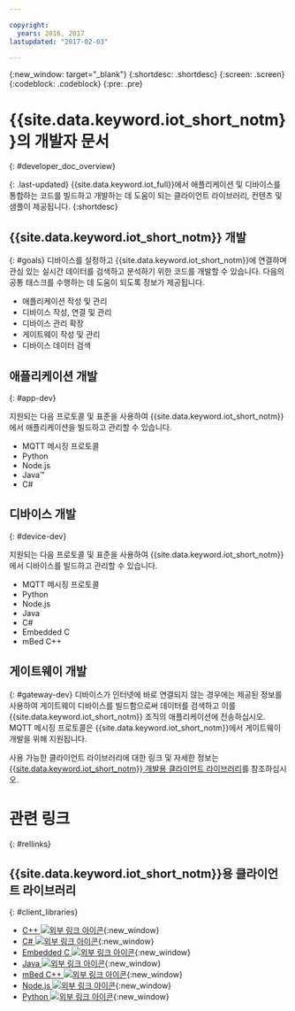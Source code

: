 ```yaml
---

copyright:
  years: 2016, 2017
lastupdated: "2017-02-03"

---
```


{:new_window: target="_blank"}
{:shortdesc: .shortdesc}
{:screen: .screen}
{:codeblock: .codeblock}
{:pre: .pre}

# {{site.data.keyword.iot_short_notm}}의 개발자 문서
{: #developer_doc_overview}

{: .last-updated}
{{site.data.keyword.iot_full}}에서 애플리케이션 및 디바이스를 통합하는 코드를 빌드하고 개발하는 데 도움이 되는 클라이언트 라이브러리, 컨텐츠 및 샘플이 제공됩니다.
{:shortdesc}


## {{site.data.keyword.iot_short_notm}} 개발
{: #goals}
디바이스를 설정하고 {{site.data.keyword.iot_short_notm}}에 연결하며 관심 있는 실시간 데이터를 검색하고 분석하기 위한 코드를 개발할 수 있습니다. 다음의 공통 태스크를 수행하는 데 도움이 되도록 정보가 제공됩니다. 

-  애플리케이션 작성 및 관리
-  디바이스 작성, 연결 및 관리
-  디바이스 관리 확장
-  게이트웨이 작성 및 관리
-  디바이스 데이터 검색


## 애플리케이션 개발
{: #app-dev}

지원되는 다음 프로토콜 및 표준을 사용하여 {{site.data.keyword.iot_short_notm}}에서 애플리케이션을 빌드하고 관리할 수 있습니다. 

- MQTT 메시징 프로토콜
- Python
- Node.js
- Java™
- C#

## 디바이스 개발
{: #device-dev}

지원되는 다음 프로토콜 및 표준을 사용하여 {{site.data.keyword.iot_short_notm}}에서 디바이스를 빌드하고 관리할 수 있습니다. 

- MQTT 메시징 프로토콜
- Python
- Node.js
- Java
- C#
- Embedded C
- mBed C++

## 게이트웨이 개발
{: #gateway-dev}
디바이스가 인터넷에 바로 연결되지 않는 경우에는 제공된 정보를 사용하여 게이트웨이 디바이스를 빌드함으로써 데이터를 검색하고 이를 {{site.data.keyword.iot_short_notm}} 조직의 애플리케이션에 전송하십시오.
MQTT 메시징 프로토콜은 {{site.data.keyword.iot_short_notm}}에서 게이트웨이 개발을 위해 지원됩니다.

사용 가능한 클라이언트 라이브러리에 대한 링크 및 자세한 정보는 [{{site.data.keyword.iot_short_notm}} 개발용 클라이언트 라이브러리](iot_platform_client_lib.html)를 참조하십시오. 

# 관련 링크
{: #rellinks}

## {{site.data.keyword.iot_short_notm}}용 클라이언트 라이브러리
{: #client_libraries}

* [C++ ![외부 링크 아이콘](../../icons/launch-glyph.svg)](https://github.com/ibm-watson-iot/iot-cpp){:new_window}
* [C# ![외부 링크 아이콘](../../icons/launch-glyph.svg)](https://github.com/ibm-watson-iot/iot-csharp){:new_window}
* [Embedded C ![외부 링크 아이콘](../../icons/launch-glyph.svg)](https://github.com/ibm-watson-iot/iot-embeddedc){:new_window}
* [Java ![외부 링크 아이콘](../../icons/launch-glyph.svg)](https://github.com/ibm-watson-iot/iot-java){:new_window}
* [mBed C++ ![외부 링크 아이콘](../../icons/launch-glyph.svg)](https://developer.mbed.org/teams/IBM_IoT/code/IBMIoTF/){:new_window}
* [Node.js ![외부 링크 아이콘](../../icons/launch-glyph.svg)](https://github.com/ibm-watson-iot/iot-nodejs){:new_window}
* [Python ![외부 링크 아이콘](../../icons/launch-glyph.svg)](https://github.com/ibm-watson-iot/iot-python){:new_window}
